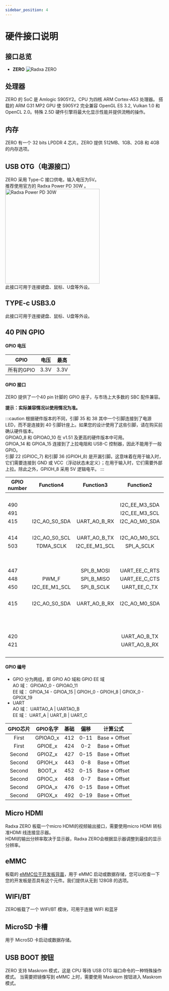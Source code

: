 ```yaml
---
sidebar_position: 4
---
```


# 硬件接口说明

<!-- 以下接口如果没有就删除，如果有的接口没有列出来，就加上去 -->

## 接口总览

- **ZERO**
  ![Radxa ZERO](/img/zero/zero/Zero_ports.webp)

## 处理器

ZERO 的 SoC 是 Amlogic S905Y2。CPU 为四核 ARM Cortex-A53 处理器。 搭载的 ARM G31 MP2 GPU 使 S905Y2 完全兼容 OpenGL ES 3.2, Vulkan 1.0 和 OpenCL 2.0。特殊 2.5D 硬件引擎将最大化显示性能并提供流畅的操作。

## 内存

ZERO 有一个 32 bits LPDDR 4 芯片。ZERO 提供 512MB、1GB、2GB 和 4GB 的内存选项。

## USB OTG（电源接口）

ZERO 采用 Type-C 接口供电，输入电压为5V。  
推荐使用官方的 Radxa Power PD 30W 。<img src="/img/accessories/pd-30w.webp" alt="Radxa Power PD 30W" width="300" />  
此接口可用于连接键盘、鼠标、U盘等外设。

## TYPE-c USB3.0

此接口可用于连接键盘、鼠标、U盘等外设。

## 40 PIN GPIO

#### GPIO 电压

| GPIO       | 电压 | 最高 |
| ---------- | ---- | ---- |
| 所有的GPIO | 3.3V | 3.3V |

#### GPIO 接口

ZERO 提供了一个40 pin 针脚的 GPIO 座子，与市场上大多数的 SBC 配件兼容。

**提示：实际兼容情况以使用情况为准。**

<div className='gpio_style'>

:::caution
根据硬件版本的不同，引脚 35 和 38 其中一个引脚连接到了电源 LED，而不是连接到 40 引脚针座上。如果您的设计使用了这些引脚，请在购买前确认硬件版本。  
GPIOAO_8 和 GPIOAO_10 在 v1.51 及更高的硬件版本中可用。  
GPIOA_14 和 GPIOA_15 连接到了上拉电阻和 USB-C 控制器，因此不能用于一般 GPIO。  
引脚 22 (GPIOC_7) 和引脚 36 (GPIOH_8) 是开漏引脚。这意味着在用于输入时，它们需要连接到 GND 或 VCC（浮动状态未定义）；在用于输入时，它们需要外部上拉。除此之外，GPIOH_8 采用 5V 逻辑电平。
:::

| GPIO number |   Function4   |   Function3   |   Function2   | Function1  |               Pin#               |              Pin#               | Function1  |                  Function2                  |   Function3   |   Function4   | GPIO number |
| ----------- | :-----------: | :-----------: | :-----------: | :--------: | :------------------------------: | :-----------------------------: | :--------: | :-----------------------------------------: | :-----------: | :-----------: | ----------- |
|             |               |               |               |   +3.3V    | <div className='yellow'>1</div>  |  <div className='red'>2</div>   |   +5.0V    |                                             |               |               |             |
| 490         |               |               | I2C_EE_M3_SDA |  GPIOA_14  |  <div className='green'>3</div>  |  <div className='red'>4</div>   |   +5.0V    |                                             |               |               |             |
| 491         |               |               | I2C_EE_M3_SCL |  GPIOA_15  |  <div className='green'>5</div>  | <div className='black'>6</div>  |    GND     |                                             |               |               |             |
| 415         | I2C_AO_S0_SDA | UART_AO_B_RX  | I2C_AO_M0_SDA |  GPIOAO_3  |  <div className='green'>7</div>  | <div className='green'>8</div>  |  GPIOAO_0  | <div className='orange'>UART_AO_A_TXD</div> |               |               | 412         |
|             |               |               |               |    GND     |  <div className='black'>9</div>  | <div className='green'>10</div> |  GPIOAO_1  | <div className='orange'>UART_AO_A_RXD</div> |               |               | 413         |
| 414         | I2C_AO_S0_SCL | UART_AO_B_TX  | I2C_AO_M0_SCL |  GPIOAO_2  | <div className='green'>11</div>  | <div className='green'>12</div> |  GPIOX_9   |                 SPI_A_MISO                  |    TDMA_D0    |               | 501         |
| 503         |   TDMA_SCLK   | I2C_EE_M1_SCL |  SPI_A_SCLK   |  GPIOX_11  | <div className='green'>13</div>  | <div className='black'>14</div> |    GND     |                                             |               |               |             |
|             |               |               |               | SARADC_CH1 | <div className='green'>15</div>  | <div className='green'>16</div> |  GPIOX_10  |                  SPI_A_SS0                  | I2C_EE_M1_SDA |    TDMA_FS    | 502         |
|             |               |               |               |   +3.3V    | <div className='yellow'>17</div> | <div className='green'>18</div> |  GPIOX_8   |                 SPI_A_MOSI                  |     PWM_C     |    TDMA_D1    | 500         |
| 447         |               |  SPI_B_MOSI   | UART_EE_C_RTS |  GPIOH_4   | <div className='green'>19</div>  | <div className='black'>20</div> |    GND     |                                             |               |               |             |
| 448         |     PWM_F     |  SPI_B_MISO   | UART_EE_C_CTS |  GPIOH_5   | <div className='green'>21</div>  | <div className='green'>22</div> |  GPIOC_7   |                                             |               |               | 475         |
| 450         | I2C_EE_M1_SCL |  SPI_B_SCLK   | UART_EE_C_TX  |  GPIOH_7   | <div className='green'>23</div>  | <div className='green'>24</div> |  GPIOH_6   |                UART_EE_C_RX                 |   SPI_B_SS0   | I2C_EE_M1_SDA | 449         |
|             |               |               |               |    GND     | <div className='black'>25</div>  | <div className='green'>26</div> | SARADC_CH2 |                                             |               |               |             |
| 415         | I2C_AO_S0_SDA | UART_AO_B_RX  | I2C_AO_M0_SDA |  GPIOAO_3  |  <div className='blue'>27</div>  | <div className='blue'>28</div>  |  GPIOAO_2  |                I2C_AO_M0_SCL                | UART_AO_B_TX  | I2C_AO_S0_SCL | 414         |
|             |               |               |               |     NC     | <div className='green'>29</div>  | <div className='black'>30</div> |    GND     |                                             |               |               |             |
|             |               |               |               |     NC     | <div className='green'>31</div>  | <div className='green'>32</div> |  GPIOAO_4  |                   PWMAO_C                   |               |               | 416         |
|             |               |               |               |     NC     | <div className='green'>33</div>  | <div className='black'>34</div> |    GND     |                                             |               |               |             |
| 420         |               |               | UART_AO_B_TX  |  GPIOAO_8  | <div className='green'>35</div>  | <div className='green'>36</div> |  GPIOH_8   |                                             |               |               | 451         |
| 421         |               |               | UART_AO_B_RX  |  GPIOAO_9  | <div className='green'>37</div>  | <div className='green'>38</div> | GPIOAO_10  |                   PWMAO_D                   |               |               | 422         |
|             |               |               |               |    GND     | <div className='black'>39</div>  | <div className='green'>40</div> | GPIOAO_11  |                   PWMAO_A                   |               |               | 423         |

</div>

#### GPIO 编号

- GPIO 分为两组，即 GPIO AO 域和 GPIO EE 域  
  AO 域： GPIOAO_0 - GPIOAO_11  
  EE 域： GPIOA_14 - GPIOA_15 | GPIOH_0 - GPIOH_8 | GPIOX_0 - GPIOX_19
- UART  
  AO 域： UARTAO_A | UARTAO_B  
  EE 域： UART_A | UART_B | UART_C

| GPIO芯片 | GPIO名字 | 基础 | 偏移 |   计算公式    |
| :------: | :------: | :--: | :--: | :-----------: |
|  First   | GPIOAO_x | 412  | 0-11 | Base + Offset |
|  First   | GPIOE_x  | 424  | 0-2  | Base + Offset |
|  Second  | GPIOZ_x  | 427  | 0-15 | Base + Offset |
|  Second  | GPIOH_x  | 443  | 0-8  | Base + Offset |
|  Second  |  BOOT_x  | 452  | 0-15 | Base + Offset |
|  Second  | GPIOC_x  | 468  | 0-7  | Base + Offset |
|  Second  | GPIOA_x  | 476  | 0-15 | Base + Offset |
|  Second  | GPIOX_x  | 492  | 0-19 | Base + Offset |

## Micro HDMI

Radxa ZERO 板载一个micro HDMI的视频输出接口，需要使用micro HDMI 转标准HDMI 线连接显示器。  
HDMI的输出分辨率取决于显示器，Radxa ZERO会根据显示器调整到最佳的显示分辨率。

## eMMC

板载的 [eMMC位于开发板背面](../hardware-design/hardware-interface#接口总览)，用于 eMMC 启动或数据存储，您可以检查一下您的开发板是否具有这个元件。我们提供从无到 128GB 的选项。

## WIFI/BT

ZERO板载了一个 WIFI/BT 模块，可用于连接 WIFI 和蓝牙

## MicroSD 卡槽

用于 MicroSD 卡启动或数据存储。

## USB BOOT 按钮

ZERO 支持 Maskrom 模式，这是 CPU 等待 USB OTG 端口命令的一种特殊操作模式。
当需要把镜像写到 eMMC 上时，需要使用 Maskrom 按钮进入 Maskrom 模式。
